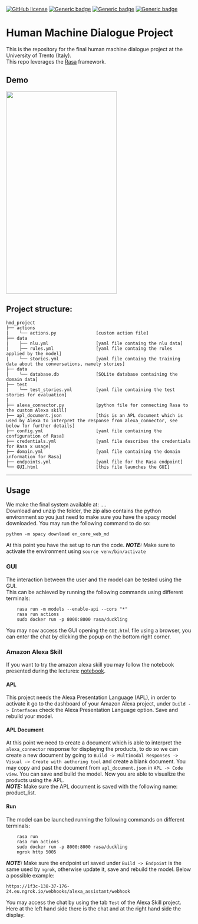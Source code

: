 [![GitHub license](https://img.shields.io/github/license/Naereen/StrapDown.js.svg)](https://github.com/Naereen/StrapDown.js/blob/master/LICENSE) [![Generic badge](https://img.shields.io/badge/python-3.8%20-blue.svg)](https://www.python.org/) [![Generic badge](https://img.shields.io/badge/Rasa-2.8.25-red.svg)](https://rasa.com/docs/rasa/2.x/installation#upgrading-versions) [![Generic badge](https://img.shields.io/badge/version-v1.0-cc.svg)](https://github.com/Moreno98/hmd_project)

# Human Machine Dialogue Project
This is the repository for the final human machine dialogue project at the University of Trento (Italy).  
This repo leverages the [Rasa](https://rasa.com/) framework.  

## Demo
<img src="https://s8.gifyu.com/images/demo6d6b9f6af1fca883.gif" width="300" height="550" />

## Project structure:

    hmd_project
    ├── actions
    |    └── actions.py               [custom action file]
    ├── data
    |    ├── nlu.yml                  [yaml file containg the nlu data]
    |    ├── rules.yml                [yaml file containg the rules applied by the model]
    |    └── stories.yml              [yaml file containg the training data about the conversations, namely stories]
    ├── data
    |    └── database.db              [SQLite database containing the domain data]
    ├── test
    |    └── test_stories.yml         [yaml file containing the test stories for evaluation]
    |
    ├── alexa_connector.py            [python file for connecting Rasa to the custom Alexa skill]
    ├── apl_document.json             [this is an APL document which is used by Alexa to interpret the response from alexa_connector, see below for further details]
    ├── config.yml                    [yaml file containing the configuration of Rasa]
    ├── credentials.yml               [yaml file describes the credentials for Rasa x usage]
    ├── domain.yml                    [yaml file containing the domain information for Rasa]
    ├── endpoints.yml                 [yaml file for the Rasa endpoint]
    └── GUI.html                      [this file launches the GUI]

---

## Usage
We make the final system available at: ....  
Download and unzip the folder, the zip also contains the python environment so you just need to make sure you have the spacy model downloaded. You may run the following command to do so:
```
python -m spacy download en_core_web_md
```
At this point you have the set up to run the code.
**_NOTE:_** Make sure to activate the environment using ```source venv/bin/activate```

### GUI
The interaction between the user and the model can be tested using the GUI.  
This can be achieved by running the following commands using different terminals:
```
    rasa run -m models --enable-api --cors "*"
    rasa run actions
    sudo docker run -p 8000:8000 rasa/duckling
```
You may now access the GUI opening the ```GUI.html``` file using a browser, you can enter the chat by clicking the popup on the bottom right corner.
### Amazon Alexa Skill
If you want to try the amazon alexa skill you may follow the notebook presented during the lectures: [notebook](https://tinyurl.com/rasa-alexa).
#### APL
This project needs the Alexa Presentation Language (APL), in order to activate it go to the dashboard of your Amazon Alexa project, under ```Build -> Interfaces``` check the Alexa Presentation Language option. Save and rebuild your model.  
#### APL Document
At this point we need to create a document which is able to interpret the ```alexa_connector``` response for displaying the products, to do so we can create a new document by going to ```Build -> Multimodal Responses -> Visual -> Create with authoring tool``` and create a blank document. You may copy and past the document from ```apl_document.json``` in ```APL -> Code view```. You can save and build the model. Now you are able to visualize the products using the APL.  
**_NOTE:_**  Make sure the APL document is saved with the following name: product_list.  
#### Run
The model can be launched running the following commands on different terminals:
```
    rasa run
    rasa run actions
    sudo docker run -p 8000:8000 rasa/duckling
    ngrok http 5005
```
**_NOTE:_**  Make sure the endpoint url saved under ```Build -> Endpoint``` is the same used by ```ngrok```, otherwise update it, save and rebuild the model. Below a possible example:
```
https://1f3c-138-37-176-24.eu.ngrok.io/webhooks/alexa_assistant/webhook
```
You may access the chat by using the tab ```Test``` of the Alexa Skill project.  
Here at the left hand side there is the chat and at the right hand side the display.
